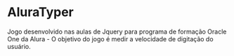 # AluraTyper
 Jogo desenvolvido nas aulas de Jquery para programa de formação Oracle One da Alura - O objetivo do jogo é medir a velocidade de digitação do usuário.
